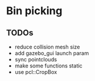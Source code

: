 # Bin picking

## TODOs
- reduce collision mesh size
- add gazebo_gui launch param
- sync pointclouds
- make some functions static
- use pcl::CropBox
